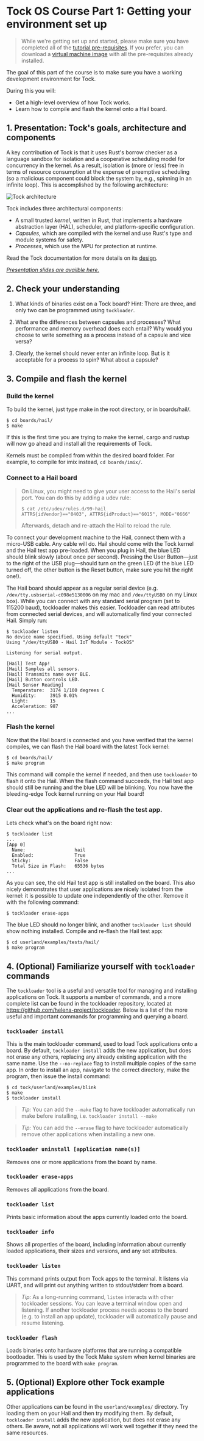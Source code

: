 # Tock OS Course Part 1: Getting your environment set up

> While we're getting set up and started, please make sure you have
> completed all of the [tutorial pre-requisites](./#preparation).
> If you prefer, you can download a
> [virtual machine image](./#virtual-machine) with all the pre-requisites
> already installed.

The goal of this part of the course is to make sure you have a working
development environment for Tock.

During this you will:

- Get a high-level overview of how Tock works.
- Learn how to compile and flash the kernel onto a Hail board.

## 1. Presentation: Tock's goals, architecture and components

A key contribution of Tock is that it uses Rust's borrow checker as a
language sandbox for isolation and a cooperative scheduling model for
concurrency in the kernel.  As a result, isolation is (more or less) free in
terms of resource consumption at the expense of preemptive scheduling (so a
malicious component could block the system by, e.g., spinning in an infinite
loop). This is accomplished by the following architecture:

![Tock architecture](architecture.png)

Tock includes three architectural components:

  - A small trusted _kernel_, written in Rust, that implements a hardware
    abstraction layer (HAL), scheduler, and platform-specific configuration.
  - _Capsules_, which are compiled with the kernel and use Rust's type and
    module systems for safety.
  - _Processes_, which use the MPU for protection at runtime.

Read the Tock documentation for more details on its
[design](https://github.com/helena-project/tock/blob/master/doc/Design.md).

[_Presentation slides are availble here._](presentation/presentation.pdf)

## 2. Check your understanding

1. What kinds of binaries exist on a Tock board? Hint: There are three, and
   only two can be programmed using `tockloader`.

2. What are the differences between capsules and processes? What performance
   and memory overhead does each entail? Why would you choose to write
   something as a process instead of a capsule and vice versa?

3. Clearly, the kernel should never enter an infinite loop. But is it
   acceptable for a process to spin? What about a capsule?

## 3. Compile and flash the kernel

### Build the kernel

To build the kernel, just type make in the root directory, or in boards/hail/.

    $ cd boards/hail/
    $ make

If this is the first time you are trying to make the kernel, cargo and rustup
will now go ahead and install all the requirements of Tock.

Kernels must be compiled from within the desired board folder. For example, to
compile for imix instead, `cd boards/imix/`.

### Connect to a Hail board

> On Linux, you might need to give your user access to the Hail's serial port.
> You can do this by adding a udev rule:
>
>     $ cat /etc/udev/rules.d/99-hail
>     ATTRS{idVendor}=="0403", ATTRS{idProduct}=="6015", MODE="0666"
>
> Afterwards, detach and re-attach the Hail to reload the rule.

To connect your development machine to the Hail, connect them with a micro-USB
cable. Any cable will do. Hail should come with the Tock kernel and the Hail
test app pre-loaded. When you plug in Hail, the blue LED should blink slowly
(about once per second). Pressing the User Button—just to the right of the USB
plug—should turn on the green LED (if the blue LED turned off, the other button
is the Reset button, make sure you hit the right one!).

The Hail board should appear as a regular serial device (e.g.
`/dev/tty.usbserial-c098e5130006` on my mac and `/dev/ttyUSB0` on my Linux box).
While you can connect with any standard serial program (set to 115200 baud),
tockloader makes this easier.  Tockloader can read attributes from connected
serial devices, and will automatically find your connected Hail. Simply run:

    $ tockloader listen
    No device name specified. Using default "tock"
    Using "/dev/ttyUSB0 - Hail IoT Module - TockOS"

    Listening for serial output.

    [Hail] Test App!
    [Hail] Samples all sensors.
    [Hail] Transmits name over BLE.
    [Hail] Button controls LED.
    [Hail Sensor Reading]
      Temperature:  3174 1/100 degrees C
      Humidity:     3915 0.01%
      Light:        15
      Acceleration: 987
    ...

### Flash the kernel

Now that the Hail board is connected and you have verified that the kernel
compiles, we can flash the Hail board with the latest Tock kernel:

    $ cd boards/hail/
    $ make program

This command will compile the kernel if needed, and then use `tockloader` to
flash it onto the Hail. When the flash command succeeds, the Hail test app
should still be running and the blue LED will be blinking.
You now have the bleeding-edge Tock kernel running on your Hail board!

### Clear out the applications and re-flash the test app.

Lets check what's on the board right now:

    $ tockloader list
    ...
    [App 0]
      Name:                  hail
      Enabled:               True
      Sticky:                False
      Total Size in Flash:   65536 bytes
    ...

As you can see, the old Hail test app is still installed on the board. This
also nicely demonstrates that user applications are nicely isolated from the
kernel: it is possible to update one independently of the other. Remove it with
the following command:

    $ tockloader erase-apps

The blue LED should no longer blink, and another `tockloader list` should show
nothing installed. Compile and re-flash the Hail test app:

    $ cd userland/examples/tests/hail/
    $ make program

## 4. (Optional) Familiarize yourself with `tockloader` commands
The `tockloader` tool is a useful and versatile tool for managing and installing
applications on Tock. It supports a number of commands, and a more complete
list can be found in the tockloader repository, located at 
https://github.com/helena-project/tockloader. Below is a list of the more useful
and important commands for programming and querying a board.

### `tockloader install`
This is the main tockloader command, used to load Tock applications onto a
board.
By default, `tockloader install` adds the new application, but does not erase
any others, replacing any already existing application with the same name.
Use the `--no-replace` flag to install multiple copies of the same app.
In order to install an app, navigate to the correct directory, make the program,
then issue the install command:

    $ cd tock/userland/examples/blink
    $ make
    $ tockloader install

> *Tip:* You can add the `--make` flag to have tockloader automatically
> run make before installing, i.e. `tockloader install --make`

> *Tip:* You can add the `--erase` flag to have tockloader automatically
> remove other applications when installing a new one.

### `tockloader uninstall [application name(s)]`
Removes one or more applications from the board by name.

### `tockloader erase-apps`
Removes all applications from the board.

### `tockloader list`
Prints basic information about the apps currently loaded onto the board.

### `tockloader info`
Shows all properties of the board, including information about currently
loaded applications, their sizes and versions, and any set attributes.

### `tockloader listen`
This command prints output from Tock apps to the terminal. It listens via UART,
and will print out anything written to stdout/stderr from a board.

> *Tip:* As a long-running command, `listen` interacts with other tockloader
> sessions. You can leave a terminal window open and listening. If another
> tockloader process needs access to the board (e.g. to install an app update),
> tockloader will automatically pause and resume listening.

### `tockloader flash`
Loads binaries onto hardware platforms that are running a compatible bootloader.
This is used by the Tock Make system when kernel binaries are programmed to the
board with `make program`.

## 5. (Optional) Explore other Tock example applications

Other applications can be found in the `userland/examples/` directory. Try
loading them on your Hail and then try modifying them. By default,
`tockloader install` adds the new application, but does not erase any others.
Be aware, not all applications will work well together if they need the same resources.

